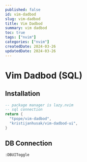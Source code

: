 ```yaml
---
published: false
id: vim-dadbod
slug: vim-dadbod
title: Vim Dadbod
summary: vim dadbod
toc: true
tags: ["nvim"]
categories: ["nvim"]
createdDate: 2024-03-26
updatedDate: 2024-03-26
---
```


# Vim Dadbod (SQL)

## Installation

```lua
-- package manager is lazy.nvim
-- sql connection
return {
  "tpope/vim-dadbod",
  "kristijanhusak/vim-dadbod-ui",
}
```

## DB Connection

```
:DBUIToggle
```
